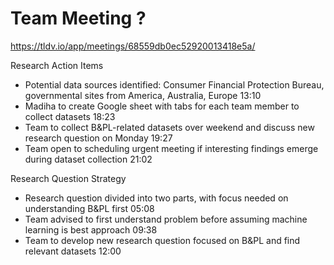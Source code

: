 # Team Meeting ?

<https://tldv.io/app/meetings/68559db0ec52920013418e5a/>

Research Action Items

- Potential data sources identified: Consumer Financial Protection Bureau,
governmental sites from America, Australia, Europe 13:10
- Madiha to create Google sheet with tabs for each team member to collect
datasets 18:23
- Team to collect B&PL-related datasets over weekend and discuss new research
question on Monday 19:27
- Team open to scheduling urgent meeting if interesting findings emerge during
dataset collection 21:02

Research Question Strategy

- Research question divided into two parts, with focus needed on understanding
 B&PL first 05:08
- Team advised to first understand problem before assuming machine learning is
 best approach 09:38
- Team to develop new research question focused on B&PL and find relevant
 datasets 12:00
